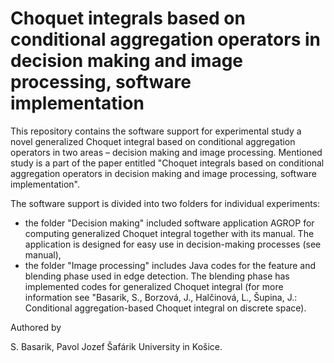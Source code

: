 # Choquet integrals based on conditional aggregation operators in decision making and image processing, software implementation

This repository contains the software support for experimental study a novel generalized Choquet integral based on conditional aggregation operators in two areas – decision making and image processing.
Mentioned study is a part of the paper entitled "Choquet integrals based on conditional aggregation operators in decision making and image processing, software implementation".

The software support is divided into two folders for individual experiments:
- the folder "Decision making" included software application AGROP for computing generalized Choquet integral together with its manual. The application is designed for easy use in decision-making processes (see manual),
- the folder "Image processing" includes Java codes for the feature and blending phase used in edge detection. The blending phase has implemented codes for generalized Choquet integral (for more information see "Basarik, S., Borzová, J., Halčinová, L., Šupina, J.: Conditional aggregation-based Choquet integral on discrete space).

Authored by

S. Basarik, Pavol Jozef Šafárik University in Košice.
